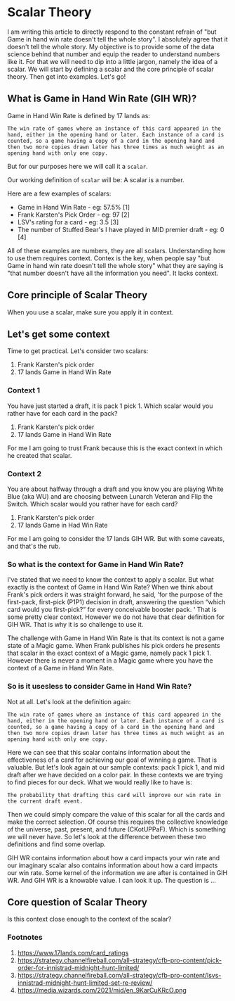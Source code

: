# Scalar Theory
I am writing this article to directly respond to the constant refrain of "but Game in hand win rate doesn't tell the whole story". I absolutely agree that it doesn't tell the whole story. My objective is to provide some of the data science behind that number and equip the reader to understand numbers like it. For that we will need to dip into a little jargon, namely the idea of a scalar. We will start by defining a scalar and the core principle of scalar theory. Then get into examples. Let's go!

## What is Game in Hand Win Rate (GIH WR)?
Game in Hand Win Rate is defined by 17 lands as: 

`The win rate of games where an instance of this card appeared in the hand, either in the opening hand or later. Each instance of a card is counted, so a game having a copy of a card in the opening hand and then two more copies drawn later has three times as much weight as an opening hand with only one copy.`

But for our purposes here we will call it a `scalar`.

Our working definition of `scalar` will be: A scalar is a number.

Here are a few examples of scalars:
* Game in Hand Win Rate - eg: 57.5% [1]
* Frank Karsten's Pick Order - eg: 97 [2]
* LSV's rating for a card - eg: 3.5 [3]
* The number of Stuffed Bear's I have played in MID premier draft - eg: 0 [4]

All of these examples are numbers, they are all scalars. Understanding how to use them requires context. Contex is the key, when people say "but Game in hand win rate doesn't tell the whole story" what they are saying is "that number doesn't have all the information you need". It lacks context.

## Core principle of Scalar Theory
When you use a scalar, make sure you apply it in context.

## Let's get some context
Time to get practical. Let's consider two scalars:
1. Frank Karsten's pick order
2. 17 lands Game in Hand Win Rate

### Context 1
You have just started a draft, it is pack 1 pick 1. Which scalar would you rather have for each card in the pack?
1. Frank Karsten's pick order
2. 17 lands Game in Hand Win Rate

For me I am going to trust Frank because this is the exact context in which he created that scalar.

### Context 2
You are about halfway through a draft and you know you are playing White Blue (aka WU) and are choosing between Lunarch Veteran and Flip the Switch. Which scalar would you rather have for each card?
1. Frank Karsten's pick order
2. 17 lands Game in Had Win Rate

For me I am going to consider the 17 lands GIH WR. But with some caveats, and that's the rub.

### So what is the context for Game in Hand Win Rate?
I've stated that we need to know the context to apply a scalar. But what exactly is the context of Game in Hand Win Rate? When we think about Frank's pick orders it was straight forward, he said, 'for the purpose of the first-pack, first-pick (P1P1) decision in draft, answering the question “which card would you first-pick?” for every conceivable booster pack. ' That is some pretty clear context. However we do not have that clear definition for GIH WR. That is why it is so challenge to use it.

The challenge with Game in Hand Win Rate is that its context is not a game state of a Magic game. When Frank publishes his pick orders he presents that scalar in the exact context of a Magic game, namely pack 1 pick 1. However there is never a moment in a Magic game where you have the context of a Game in Hand Win Rate.

### So is it usesless to consider Game in Hand Win Rate?
Not at all. Let's look at the definition again:

`The win rate of games where an instance of this card appeared in the hand, either in the opening hand or later. Each instance of a card is counted, so a game having a copy of a card in the opening hand and then two more copies drawn later has three times as much weight as an opening hand with only one copy.`

Here we can see that this scalar contains information about the effectiveness of a card for achieving our goal of winning a game. That is valuable. But let's look again at our sample contexts: pack 1 pick 1, and mid draft after we have decided on a color pair. In these contexts we are trying to find pieces for our deck. What we would really like to have is:

`The probability that drafting this card will improve our win rate in the current draft event.`

Then we could simply compare the value of this scalar for all the cards and make the correct selection. Of course this requires the collective knowledge of the universe, past, present, and future (CKotUPPaF). Which is something we will never have. So let's look at the difference between these two definitions and find some overlap.

GIH WR contains information about how a card impacts your win rate and our imaginary scalar also contains information about how a card impacts our win rate. Some kernel of the information we are after is contained in GIH WR. And GIH WR is a knowable value. I can look it up. The question is ...

## Core question of Scalar Theory
Is this context close enough to the context of the scalar?





### Footnotes
1. https://www.17lands.com/card_ratings
2. https://strategy.channelfireball.com/all-strategy/cfb-pro-content/pick-order-for-innistrad-midnight-hunt-limited/
3. https://strategy.channelfireball.com/all-strategy/cfb-pro-content/lsvs-innistrad-midnight-hunt-limited-set-re-review/
4. https://media.wizards.com/2021/mid/en_9KarCuKRcO.png
